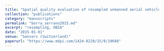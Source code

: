 ```yaml
---
title: "Spatial quality evaluation of resampled unmanned aerial vehicle-imagery for weed mapping"
collection: "publications"
category: "manuscripts"
permalink: "borra_serrano2015.md"
excerpt: "resampling, OBIA"
date: "2015-01-01"
venue: "Sensors (Switzerland)"
paperurl: "https://www.mdpi.com/1424-8220/15/8/19688"
---
```

